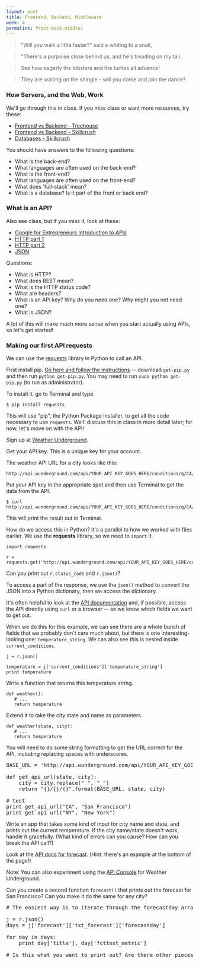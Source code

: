 ```yaml
---
layout: post
title: Frontend, Backend, Middleware
week: 4
permalink: front-back-middle/
---
```


> "Will you walk a little faster?" said a whiting to a snail,

> "There's a porpoise close behind us, and he's treading on my tail.

> See how eagerly the lobsters and the turtles all advance!

> They are waiting on the shingle – will you come and join the dance?

### How Servers, and the Web, Work

We'll go through this in class. If you miss class or want more resources, try these:

* [Frontend vs Backend - Treehouse](http://blog.teamtreehouse.com/i-dont-speak-your-language-frontend-vs-backend)
* [Frontend vs Backend - Skillcrush](http://skillcrush.com/2012/04/17/frontend-vs-backend-3/)
* [Databases - Skillcrush](http://skillcrush.com/2012/04/06/databases/)

You should have answers to the following questions:

* What is the back-end?
* What languages are often used on the back-end?
* What is the front-end?
* What languages are often used on the front-end?
* What does 'full-stack' mean?
* What is a database? Is it part of the front or back end?


### What is an API?

Also see class, but if you miss it, look at these:

* [Google for Entrepreneurs Introduction to APIs](https://www.youtube.com/watch?v=FknvOGcLHmc)
* [HTTP part 1](http://code.tutsplus.com/tutorials/http-the-protocol-every-web-developer-must-know-part-1--net-31177)
* [HTTP part 2](http://code.tutsplus.com/tutorials/http-the-protocol-every-web-developer-must-know-part-2--net-31155)
* [JSON](http://www.copterlabs.com/blog/json-what-it-is-how-it-works-how-to-use-it/)

Questions:

* What is HTTP?
* What does REST mean?
* What is the HTTP status code?
* What are headers?
* What is an API key? Why do you need one? Why might you not need one?
* What is JSON?

A lot of this will make much more sense when you start actually using APIs, so let's get started!

### Making our first API requests

We can use the [requests](http://docs.python-requests.org/en/latest/user/quickstart/) library in Python to call an API.

First install pip. [Go here and follow the instructions](http://pip.readthedocs.org/en/latest/installing.html) -- download `get-pip.py` and then run `python get-pip.py`. You may need to run `sudo python get-pip.py` (to run as administrator).

To install it, go to Terminal and type

```
$ pip install requests
```

This will use "pip", the Python Package Installer, to get all the code necessary to use `requests`. We'll discuss this in class in more detail later; for now, let's move on with the API!

Sign up at [Weather Underground](http://www.wunderground.com/weather/api/d/login.html).

Get your API key. This is a unique key for your account.

The weather API URL for a city looks like this:

```
http://api.wunderground.com/api/YOUR_API_KEY_GOES_HERE/conditions/q/CA/San_Francisco.json
```

Put your API key in the appropriate spot and then use Terminal to get the data from the API.

```
$ curl http://api.wunderground.com/api/YOUR_API_KEY_GOES_HERE/conditions/q/CA/San_Francisco.json
```

This will print the result out in Terminal.

How do we access this in Python? It's a parallel to how we worked with files earlier. We use the **requests** library, so we need to `import` it.


```
import requests

r = requests.get('http://api.wunderground.com/api/YOUR_API_KEY_GOES_HERE/conditions/q/CA/San_Francisco.json')
```

Can you print out `r.status_code` and `r.json()`?

To access a part of the response, we use the `json()` method to convert the JSON into a Python dictionary, then we access the dictionary.

It's often helpful to look at the [API documentation](http://www.wunderground.com/weather/api/d/docs?d=data/conditions) and, if possible, access the API directly using `curl` or a browser -- so we know which fields we want to get out.

When we do this for this example, we can see there are a whole bunch of fields that we probably don't care much about, but there is one interesting-looking one: `temperature_string`. We can also see this is nested inside `current_conditions`.

```
j = r.json()

temperature = j['current_conditions']['temperature_string']
print temperature
```

Write a function that returns this temperature string.

```
def weather():
   # ...
   return temperature
```

Extend it to take the city state and name as parameters. 

```
def weather(state, city):
   # ...
   return temperature
```

You will need to do some string formatting to get the URL correct for the API, including replacing spaces with underscores.


<pre class="hint">
BASE_URL = 'http://api.wunderground.com/api/YOUR_API_KEY_GOES_HERE/conditions/q/'

def get_api_url(state, city):
    city = city.replace(" ", "_")
    return "{}/{}/{}".format(BASE_URL, state, city)
    
# test
print get_api_url("CA", "San Francisco")
print get_api_url("NY", "New York")
</pre>

Write an app that takes some kind of input for city name and state, and prints out the current temperature. If the city name/state doesn't work, handle it gracefully. (What kind of errors can you cause? How can you break the API call?)

Look at the [API docs for forecast](http://www.wunderground.com/weather/api/d/docs?d=data/forecast). (Hint: there's an example at the bottom of the page!)

Note: You can also experiment using the [API Console](http://www.wunderground.com/weather/api/d/docs?d=resources/apigee-console) for Weather Underground.

Can you create a second function `forecast()` that prints out the forecast for San Francisco? Can you make it do the same for any city?

<pre class="hint">
# The easiest way is to iterate through the forecastday array.

j = r.json()
days = j['forecast']['txt_forecast']['forecastday']

for day in days:
    print day['title'], day['fcttext_metric']
    
# Is this what you want to print out? Are there other pieces of data you could print instead?
</pre>